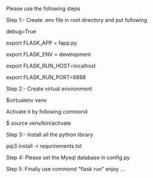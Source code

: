Please use the following steps

Step 1:- Create .env file in root directory and put following 

debug=True

export FLASK_APP = fapp.py

export FLASK_ENV = development

export FLASK_RUN_HOST=localhost

export FLASK_RUN_PORT=8888

Step 2:- Create virtual environment
 
$virtualenv venv
 
Activate it by following commond

$ source venv/bin/activate

Step 3:- Install all the python library

pip3 install -r requrirements.txt

Step 4: Please set the Mysql database in config.py

Step 5: Finally use commond "flask run" enjoy ...


